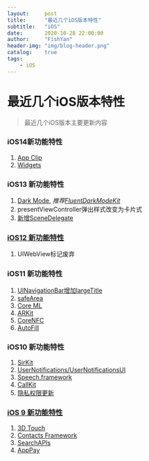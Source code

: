 ```yaml
---
layout:     post
title:      "最近几个iOS版本特性"
subtitle:   "iOS"
date:       2020-10-28 22:00:00
author:     "FishYan"
header-img: "img/blog-header.png" 
catalog:    true
tags:
    - iOS
---
```


# 最近几个iOS版本特性

> 最近几个iOS版本主要更新内容

### iOS14新功能特性
1. [App Clip](https://www.ifanr.com/minapp/1368393)
2. [Widgets](https://juejin.cn/post/6844904199247888391)

### iOS13 新功能特性
1. [Dark Mode](https://www.jianshu.com/p/0be7ce07cb4f), *推荐[FluentDarkModeKit](https://github.com/microsoft/FluentDarkModeKit)*
2. presentViewController弹出样式改变为卡片式
3. [新增SceneDelegate](https://www.jianshu.com/p/53e3252dc07e)
   
### [iOS12 新功能特性](https://www.jianshu.com/p/011e31a064cc)
1. UIWebView标记废弃

### iOS11 新功能特性
1. [UINavigationBar增加largeTitle](https://www.jianshu.com/p/b57ab57264a9)
2. [safeArea](https://www.jianshu.com/p/1432a94ef66f)
3. [Core ML](https://developer.apple.com/cn/documentation/coreml/#overview)
4. [ARKit](https://developer.apple.com/cn/documentation/arkit/)
5. [CoreNFC](https://www.jianshu.com/p/c1b7e9062fee)
6. [AutoFill](https://www.cnblogs.com/zhanggui/p/9431950.html)

### iOS10 新功能特性
1. [SirKit](https://www.jianshu.com/p/01d207c7d50a)
2. [UserNotifications/UserNotificationsUI](https://www.jianshu.com/p/0f0dd782fdd5)
3. [Speech.framework](https://www.jianshu.com/p/842d6701647e)
4. [CallKit](https://www.jianshu.com/p/2bf4f186dfd9)
5. [隐私权限更新](https://www.jianshu.com/p/5f05bc8395f1)

### [iOS 9 新功能特性](https://fishyan.cn/2016/06/26/Collection/)
1. [3D Touch](https://www.jianshu.com/p/c9a8ec970003)
2. [Contacts Framework](https://fishyan.cn/2016/03/16/Contact/)
3. [SearchAPIs](https://fishyan.cn/2016/03/27/SearchAPIs/)
4. [AppPay](https://fishyan.cn/2016/04/24/ApplePay/)






